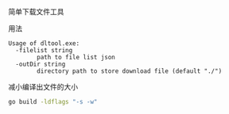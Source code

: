 简单下载文件工具

用法

```
Usage of dltool.exe:
  -filelist string
        path to file list json
  -outDir string
        directory path to store download file (default "./")
```


减小编译出文件的大小

```bash
go build -ldflags "-s -w"
```
